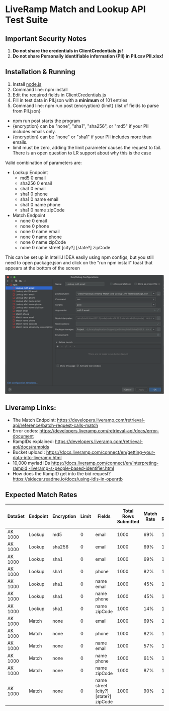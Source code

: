 # LiveRamp Match and Lookup API Test Suite

## Important Security Notes

1. **Do not share the credentials in ClientCredentials.js!**
2. **Do not share Personally identifiable information (PII) in PII.csv PII.xlsx!**

## Installation & Running

1. Install [node.js](https://nodejs.org/en/)
2. Command line: npm install
3. Edit the required fields in ClientCredentials.js 
4. Fill in test data in PII.json with a **minimum** of 101 entries
5. Command line: npm run post {encryption} {limit} {list of fields to parse from PII.json}

- npm run post starts the program
- {encryption} can be "none", "sha1", "sha256", or "md5" if your PII includes emails only. 
- {encryption} can be "none" or "sha1" if your PII includes more than emails.
- limit must be zero, adding the limit parameter causes the request to fail. There is an open question to LR support about why this is the case

Valid combination of parameters are:
  - Lookup Endpoint
    - md5 0 email
    - sha256 0 email
    - sha1 0 email
    - sha1 0 phone
    - sha1 0 name email
    - sha1 0 name phone
    - sha1 0 name zipCode
  - Match Endpoint
    - none 0 email
    - none 0 phone
    - none 0 name email
    - none 0 name phone
    - none 0 name zipCode
    - none 0 name street [city?] [state?] zipCode 
  
   
  This can be set up in IntelliJ IDEA easily using npm configs, but you still need to open package.json and click on the "run npm install" toast that appears at the bottom of the screen
    

![IDEA](idea.png)

## Liveramp Links:

- The Match Endpoint: https://developers.liveramp.com/retrieval-api/reference/batch-request-calls-match
- Error codes: https://developers.liveramp.com/retrieval-api/docs/error-document
- RampIDs explained: https://developers.liveramp.com/retrieval-api/docs/rampids
- Bucket upload : https://docs.liveramp.com/connect/en/getting-your-data-into-liveramp.html
- 10,000 myriad IDs https://docs.liveramp.com/connect/en/interpreting-rampid,-liveramp-s-people-based-identifier.html
- How does the RampID get into the bid request? https://sidecar.readme.io/docs/using-idls-in-openrtb

## Expected Match Rates

| DataSet     | Endpoint | Encryption | Limit | Fields                                   | Total Rows Submitted | Match Rate | Total Results | Total HTTP 200 Results | Total HTTP 4xx Results | Derived RampIDs Returned | Maintained RampIDs Returned |
| ----------- | -------- | ---------- | ----- | ---------------------------------------- | -------------------- | ---------- | ------------- | ---------------------- | ---------------------- | ------------------------ | --------------------------- |
| AK 1000     | Lookup   | md5        | 0     | email                                    | 1000                 | 69%        | 1000          | 1000                   | 0                      | 310                      | 690                         |
| AK 1000     | Lookup   | sha256     | 0     | email                                    | 1000                 | 69%        | 1000          | 1000                   | 0                      | 310                      | 690                         |
| AK 1000     | Lookup   | sha1       | 0     | email                                    | 1000                 | 69%        | 1000          | 1000                   | 0                      | 310                      | 690                         |
| AK 1000     | Lookup   | sha1       | 0     | phone                                    | 1000                 | 82%        | 1000          | 1000                   | 0                      | 176                      | 824                         |
| AK 1000     | Lookup   | sha1       | 0     | name email                               | 1000                 | 45%        | 1000          | 1000                   | 0                      | 548                      | 452                         |
| AK 1000     | Lookup   | sha1       | 0     | name phone                               | 1000                 | 45%        | 1000          | 1000                   | 0                      | 547                      | 453                         |
| AK 1000     | Lookup   | sha1       | 0     | name zipCode                             | 1000                 | 14%        | 1000          | 1000                   | 0                      | 855                      | 145                         |
| AK 1000     | Match    | none       | 0     | email                                    | 1000                 | 69%        | 1000          | 1000                   | 0                      | 310                      | 690                         |
| AK 1000     | Match    | none       | 0     | phone                                    | 1000                 | 82%        | 1000          | 1000                   | 0                      | 178                      | 822                         |
| AK 1000     | Match    | none       | 0     | name email                               | 1000                 | 57%        | 1000          | 1000                   | 0                      | 260                      | 574                         |
| AK 1000     | Match    | none       | 0     | name phone                               | 1000                 | 61%        | 1000          | 1000                   | 0                      | 137                      | 606                         |
| AK 1000     | Match    | none       | 0     | name zipCode                             | 1000                 | 87%        | 1000          | 1000                   | 0                      | 118                      | 869                         |
| AK 1000     | Match    | none       | 0     | name street \[city?\] \[state?\] zipCode | 1000                 | 90%        | 1000          | 1000                   | 0                      | 96                       | 903                         |